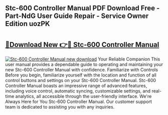 ## Stc-600 Controller Manual PDF Download Free - Part-NdG User Guide Repair - Service Owner Edition uozPK

# <h2><a href="http://cf25463.oget.top/?id=Stc-600+Controller+Manual">🔗Download New 👉🔴 Stc-600 Controller Manual</a></h2>

[![Stc-600 Controller Manual new download](https://i.imgur.com/5g1atiW.png)](http://cf25463.oget.top/?id=Stc-600+Controller+Manual)
Your Reliable Companion This user manual provides a dependable guide to operating and maintaining your new Stc-600 Controller Manual with confidence. Familiarize with Controls Before you begin, familiarize yourself with the location and function of all control buttons and settings on your Stc-600 Controller Manual. Stc-600 Controller Manual boasts an impressive range of advanced features, including voice control, automatic syncing, customizable settings, and real-time analytics, all accessible through the user-friendly interface. We're Always Here for You Stc-600 Controller Manual. Our customer support team is dedicated to assisting you with any inquiries.
